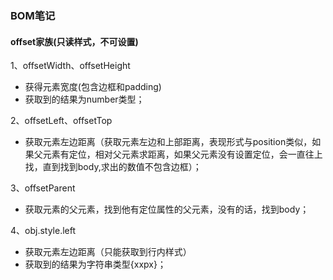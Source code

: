 ### BOM笔记

#### offset家族(只读样式，不可设置)

1、offsetWidth、offsetHeight

  * 获得元素宽度(包含边框和padding)
  * 获取到的结果为number类型；

2、offsetLeft、offsetTop

  * 获取元素左边距离（获取元素左边和上部距离，表现形式与position类似，如果父元素有定位，相对父元素求距离，如果父元素没有设置定位，会一直往上找，直到找到body,求出的数值不包含边框）；

3、offsetParent

  * 获取元素的父元素，找到他有定位属性的父元素，没有的话，找到body；

4、obj.style.left

  * 获取元素左边距离（只能获取到行内样式）
  * 获取到的结果为字符串类型{xxpx}；

